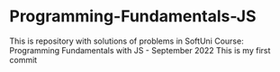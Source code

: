 # Programming-Fundamentals-JS
This is repository with solutions of problems in SoftUni Course: Programming Fundamentals with JS - September 2022 
This is my first commit